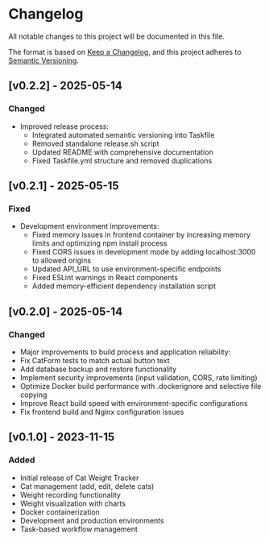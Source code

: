 # Changelog

All notable changes to this project will be documented in this file.

The format is based on [Keep a Changelog](https://keepachangelog.com/en/1.0.0/),
and this project adheres to [Semantic Versioning](https://semver.org/spec/v2.0.0.html).

## [v0.2.2] - 2025-05-14

### Changed
- Improved release process:
  - Integrated automated semantic versioning into Taskfile
  - Removed standalone release.sh script
  - Updated README with comprehensive documentation
  - Fixed Taskfile.yml structure and removed duplications


## [v0.2.1] - 2025-05-15

### Fixed
- Development environment improvements:
  - Fixed memory issues in frontend container by increasing memory limits and optimizing npm install process
  - Fixed CORS issues in development mode by adding localhost:3000 to allowed origins
  - Updated API_URL to use environment-specific endpoints
  - Fixed ESLint warnings in React components
  - Added memory-efficient dependency installation script

## [v0.2.0] - 2025-05-14

### Changed
- Major improvements to build process and application reliability:
- Fix CatForm tests to match actual button text
- Add database backup and restore functionality
- Implement security improvements (input validation, CORS, rate limiting)
- Optimize Docker build performance with .dockerignore and selective file copying
- Improve React build speed with environment-specific configurations
- Fix frontend build and Nginx configuration issues


## [v0.1.0] - 2023-11-15

### Added
- Initial release of Cat Weight Tracker
- Cat management (add, edit, delete cats)
- Weight recording functionality
- Weight visualization with charts
- Docker containerization
- Development and production environments
- Task-based workflow management